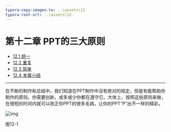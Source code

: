 ```yaml
---
typora-copy-images-to: ..\assets\12
typora-root-url: ..\assets\12
---
```


# 第十二章	 PPT的三大原则

- [12.1  统一](chapter12/chapter12-1.md)
- [12.2  重复](chapter12/chapter12-2.md)
- [12.3  简单](chapter12/chapter12-3.md)
- [12.4  本章小结](chapter12/chapter12-4.md)

---

在不断的制作和总结中，我们知道在PPT制作中没有绝对的规定，但是有能帮助你制作的原则。你需要创新，或多或少你都在遵守它。大体上，按照这些原则来做，在很短的时间内就可以改正你PPT的很多毛病，让你的PPT“P”出不一样的精彩。

![img](/../../第十二章.files/image001.png)

图12-1

